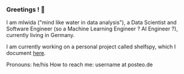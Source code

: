 ### Greetings ! 👋

I am mlwida ("mind like water in data analysis"), a Data Scientist and Software Engineer (so a Machine Learning Engineer ? AI Engineer ?), currently living in Germany.

I am currently working on a personal project called shelfspy, which I document [here](https://github.com/mlwida/shelfspy-blog/blob/main/README.md).

Pronouns: he/his
How to reach me: username at posteo.de



<!--
**mlwida/mlwida** is a ✨ _special_ ✨ repository because its `README.md` (this file) appears on your GitHub profile.

Here are some ideas to get you started:

- 🔭 I’m currently working on ...
- 🌱 I’m currently learning ...
- 👯 I’m looking to collaborate on ...
- 🤔 I’m looking for help with ...
- 💬 Ask me about ...
- 📫 How to reach me: ...
- 😄 Pronouns: ...
- ⚡ Fun fact: ...
-->
